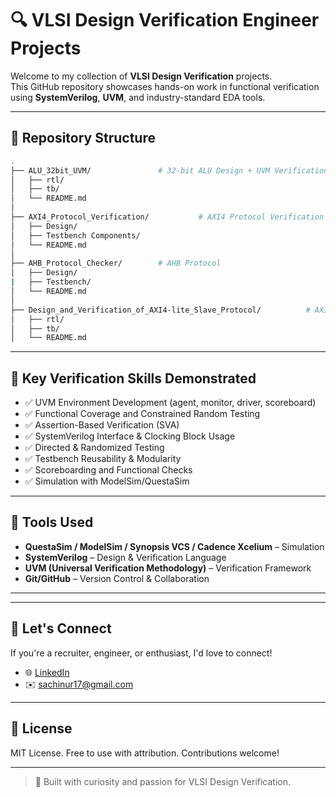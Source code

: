 # 🔍 VLSI Design Verification Engineer Projects

Welcome to my collection of **VLSI Design Verification** projects.  
This GitHub repository showcases hands-on work in functional verification using **SystemVerilog**, **UVM**, and industry-standard EDA tools.

---

## 📁 Repository Structure

```bash
.
├── ALU_32bit_UVM/               # 32-bit ALU Design + UVM Verification
│   ├── rtl/
│   ├── tb/
│   └── README.md
│
├── AXI4_Protocol_Verification/           # AXI4 Protocol Verification
│   ├── Design/
│   ├── Testbench Components/
│   └── README.md
│
├── AHB_Protocol_Checker/        # AHB Protocol
│   ├── Design/
|   ├── Testbench/
│   └── README.md
│
├── Design_and_Verification_of_AXI4-lite_Slave_Protocol/          # AXI4-lite Slave Protocol with Verilog and FSM-based Testbench
│   ├── rtl/
│   ├── tb/
│   └── README.md
```

---

## 🧪 Key Verification Skills Demonstrated

- ✅ UVM Environment Development (agent, monitor, driver, scoreboard)
- ✅ Functional Coverage and Constrained Random Testing
- ✅ Assertion-Based Verification (SVA)
- ✅ SystemVerilog Interface & Clocking Block Usage
- ✅ Directed & Randomized Testing
- ✅ Testbench Reusability & Modularity
- ✅ Scoreboarding and Functional Checks
- ✅ Simulation with ModelSim/QuestaSim

---

## 🧰 Tools Used

- **QuestaSim / ModelSim / Synopsis VCS / Cadence Xcelium** – Simulation
- **SystemVerilog** – Design & Verification Language
- **UVM (Universal Verification Methodology)** – Verification Framework
- **Git/GitHub** – Version Control & Collaboration

---


---

## 🤝 Let's Connect

If you're a recruiter, engineer, or enthusiast, I'd love to connect!

- 🌐 [LinkedIn](https://linkedin.com/in/u-r-sachin)
- ✉️ sachinur17@gmail.com

---

## 📜 License

MIT License. Free to use with attribution. Contributions welcome!

---

> 🚀 Built with curiosity and passion for VLSI Design Verification.
